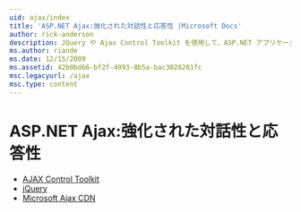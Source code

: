 ```yaml
---
uid: ajax/index
title: 'ASP.NET Ajax:強化された対話性と応答性 |Microsoft Docs'
author: rick-anderson
description: JQuery や Ajax Control Toolkit を使用して、ASP.NET アプリケーションに Ajax 機能を追加します。 Micro 使用して、Ajax アプリケーションのパフォーマンスが向上してください.
ms.author: riande
ms.date: 12/15/2009
ms.assetid: 42b0bd66-bf2f-4993-8b5a-bac3028201fc
msc.legacyurl: /ajax
msc.type: content
---
```

<a name="aspnet-ajax--enhanced-interactivity-and-responsiveness"></a>ASP.NET Ajax:強化された対話性と応答性
====================
- [AJAX Control Toolkit](https://go.devexpress.com/AjaxControlToolkit_ASP_Resources_ASP_AJAX_Index.aspx)
- [jQuery](http://jquery.com/)
- [Microsoft Ajax CDN](cdn/overview.md)
